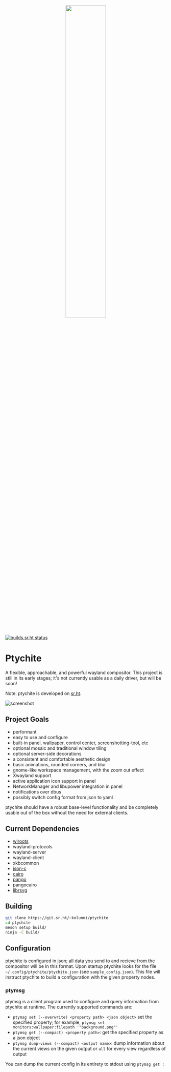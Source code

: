 <div align="center">
<img src="https://git.sr.ht/~kolunmi/ptychite/blob/main/ptychite.png" width=50% height=50%>
</div>

[![builds.sr.ht status](https://builds.sr.ht/~kolunmi/ptychite/.svg)](https://builds.sr.ht/~kolunmi/ptychite/?)

# Ptychite
A flexible, approachable, and powerful wayland compositor. This project is still in its early stages; it's not currently usable as a daily driver, but will be soon!

Note: ptychite is developed on [sr.ht](https://git.sr.ht/~kolunmi/ptychite).

![screenshot](https://git.sr.ht/~kolunmi/ptychite/blob/main/screenshot.png "screenshot")

## Project Goals
* performant
* easy to use and configure
* built-in panel, wallpaper, control center, screenshotting-tool, etc
* optional mosaic and traditional window tiling
* optional server-side decorations
* a consistent and comfortable aesthetic design
* basic animations, rounded corners, and blur
* gnome-like workspace management, with the zoom out effect
* Xwayland support
* active application icon support in panel
* NetworkManager and libupower integration in panel
* notifications over dbus
* possibly switch config format from json to yaml

ptychite should have a robust base-level functionality and be completely usable out of the box without the need for external clients.

## Current Dependencies
* [wlroots](https://gitlab.freedesktop.org/wlroots/wlroots)
* wayland-protocols
* wayland-server
* wayland-client
* xkbcommon
* [json-c](https://github.com/json-c/json-c)
* [cairo](https://www.cairographics.org/)
* [pango](https://pango.gnome.org/)
* pangocairo
* [librsvg](https://gitlab.gnome.org/GNOME/librsvg)

## Building
```bash
git clone https://git.sr.ht/~kolunmi/ptychite
cd ptychite
meson setup build/
ninja -C build/
```

## Configuration
ptychite is configured in json; all data you send to and recieve from the compositor will be in this format. Upon startup ptychite looks for the file `~/.config/ptychite/ptychite.json` (see `sample_config.json`). This file will instruct ptychite to build a configuration with the given property nodes. 

### ptymsg
ptymsg is a client program used to configure and query information from ptychite at runtime. The currently supported commands are:
* `ptymsg set (--overwrite) <property path> <json object>` set the specified property; for example, `ptymsg set monitors:wallpaper:filepath '"background.png"'`
* `ptymsg get (--compact) <property path>`: get the specified property as a json object
* `ptymsg dump-views (--compact) <output name>`: dump information about the current views on the given output or `all` for every view regardless of output

You can dump the current config in its entirety to stdout using `ptymsg get :`
